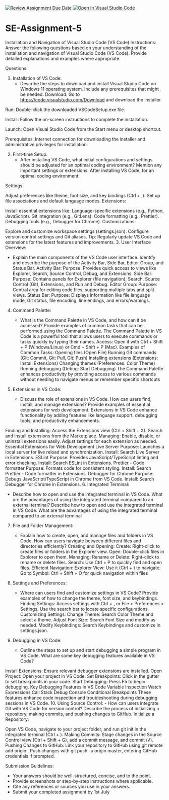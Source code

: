 [![Review Assignment Due Date](https://classroom.github.com/assets/deadline-readme-button-22041afd0340ce965d47ae6ef1cefeee28c7c493a6346c4f15d667ab976d596c.svg)](https://classroom.github.com/a/XoLGRbHq)
[![Open in Visual Studio Code](https://classroom.github.com/assets/open-in-vscode-2e0aaae1b6195c2367325f4f02e2d04e9abb55f0b24a779b69b11b9e10269abc.svg)](https://classroom.github.com/online_ide?assignment_repo_id=15390440&assignment_repo_type=AssignmentRepo)
# SE-Assignment-5
Installation and Navigation of Visual Studio Code (VS Code)
 Instructions:
Answer the following questions based on your understanding of the installation and navigation of Visual Studio Code (VS Code). Provide detailed explanations and examples where appropriate.

 Questions:

1. Installation of VS Code:
   - Describe the steps to download and install Visual Studio Code on Windows 11 operating system. Include any prerequisites that might be needed.
Download: Go to https://code.visualstudio.com/Download and download the installer.

Run: Double-click the downloaded VSCodeSetup.exe file.

Install: Follow the on-screen instructions to complete the installation.

Launch: Open Visual Studio Code from the Start menu or desktop shortcut.

Prerequisites: Internet connection for downloading the installer and administrative privileges for installation.


2. First-time Setup:
   - After installing VS Code, what initial configurations and settings should be adjusted for an optimal coding environment? Mention any important settings or extensions.
After installing VS Code, for an optimal coding environment:

Settings:

Adjust preferences like theme, font size, and key bindings (Ctrl + ,).
Set up file associations and default language modes.
Extensions:

Install essential extensions like:
Language-specific extensions (e.g., Python, JavaScript).
Git integration (e.g., GitLens).
Code formatting (e.g., Prettier).
Debugging tools (e.g., Debugger for Chrome).
Customizations:

Explore and customize workspace settings (settings.json).
Configure version control settings and Git aliases.
Tip: Regularly update VS Code and extensions for the latest features and improvements.
3. User Interface Overview:
   - Explain the main components of the VS Code user interface. Identify and describe the purpose of the Activity Bar, Side Bar, Editor Group, and Status Bar.
Activity Bar:
Purpose: Provides quick access to views like Explorer, Search, Source Control, Debug, and Extensions.
Side Bar:
Purpose: Contains panels for Explorer (file navigation), Search, Source Control (Git), Extensions, and Run and Debug.
Editor Group:
Purpose: Central area for editing code files, supporting multiple tabs and split views.
Status Bar:
Purpose: Displays information like file language mode, Git status, file encoding, line endings, and errors/warnings.


4. Command Palette:
   - What is the Command Palette in VS Code, and how can it be accessed? Provide examples of common tasks that can be performed using the Command Palette.
The Command Palette in VS Code is a powerful tool that allows users to execute commands or tasks quickly by typing their names.
Access: Open it with Ctrl + Shift + P (Windows/Linux) or Cmd + Shift + P (Mac).
Examples of Common Tasks:
Opening files (Open File)
Running Git commands (Git: Commit, Git: Pull, Git: Push)
Installing extensions (Extensions: Install Extensions)
Changing themes (Preferences: Color Theme)
Running debugging (Debug: Start Debugging)
The Command Palette enhances productivity by providing access to various commands without needing to navigate menus or remember specific shortcuts


5. Extensions in VS Code:
   - Discuss the role of extensions in VS Code. How can users find, install, and manage extensions? Provide examples of essential extensions for web development.
Extensions in VS Code enhance functionality by adding features like language support, debugging tools, and productivity enhancements.

Finding and Installing:
Access the Extensions view (Ctrl + Shift + X).
Search and install extensions from the Marketplace.
Managing:
Enable, disable, or uninstall extensions easily.
Adjust settings for each extension as needed.
Essential Extensions for Web Development
Live Server
Purpose: Launches a local server for live reload and synchronization.
Install: Search Live Server in Extensions.
ESLint
Purpose: Provides JavaScript/TypeScript linting and error checking.
Install: Search ESLint in Extensions.
Prettier - Code formatter
Purpose: Formats code for consistent styling.
Install: Search Prettier - Code formatter in Extensions.
Debugger for Chrome
Purpose: Debugs JavaScript/TypeScript in Chrome from VS Code.
Install: Search Debugger for Chrome in Extensions.
6. Integrated Terminal:
   - Describe how to open and use the integrated terminal in VS Code. What are the advantages of using the integrated terminal compared to an external terminal?
   Describe how to open and use the integrated terminal in VS Code. What are the advantages of using the integrated terminal compared to an external terminal

7. File and Folder Management:
   - Explain how to create, open, and manage files and folders in VS Code. How can users navigate between different files and directories efficiently?
Creating and Opening:
Create: Right-click to create files or folders in the Explorer view.
Open: Double-click files in Explorer to open them.
Managing:
Rename or Delete: Right-click to rename or delete files.
Search: Use Ctrl + P to quickly find and open files.
Efficient Navigation:
Explorer View: Use it (Ctrl + ) to navigate.
Go to Symbol: Ctrl + Shift + O for quick navigation within files


8. Settings and Preferences:
   - Where can users find and customize settings in VS Code? Provide examples of how to change the theme, font size, and keybindings.
   Finding Settings:
Access settings with Ctrl + , or File > Preferences > Settings.
Use the search bar to locate specific configurations.
Customizing Settings:
Change Theme: Search Color Theme and select a theme.
Adjust Font Size: Search Font Size and modify as needed.
Modify Keybindings: Search Keybindings and customize in settings.json.

9. Debugging in VS Code:
   - Outline the steps to set up and start debugging a simple program in VS Code. What are some key debugging features available in VS Code?

Install Extensions: Ensure relevant debugger extensions are installed.
Open Project: Open your project in VS Code.
Set Breakpoints: Click in the gutter to set breakpoints in your code.
Start Debugging: Press F5 to begin debugging.
Key Debugging Features in VS Code
Variable Inspection
Watch Expressions
Call Stack
Debug Console
Conditional Breakpoints
These features enhance code inspection and troubleshooting during debugging sessions in VS Code.
10. Using Source Control:
    - How can users integrate Git with VS Code for version control? Describe the process of initializing a repository, making commits, and pushing changes to GitHub.
    Initialize a Repository:

Open VS Code, navigate to your project folder, and run git init in the integrated terminal (Ctrl + ).
Making Commits:
Stage changes in the Source Control view (Ctrl + Shift + G), add a commit message, and commit (√).
Pushing Changes to GitHub:
Link your repository to GitHub using git remote add origin <repository URL>.
Push changes with git push -u origin master, entering GitHub credentials if prompted.

 Submission Guidelines:
- Your answers should be well-structured, concise, and to the point.
- Provide screenshots or step-by-step instructions where applicable.
- Cite any references or sources you use in your answers.
- Submit your completed assignment by 1st July 

